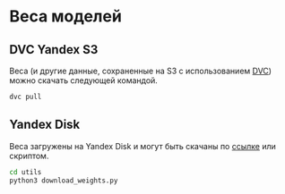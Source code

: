 # Веса моделей

## DVC Yandex S3

Веса (и другие данные, сохраненные на S3 с использованием [DVC](https://dvc.org/)) можно скачать следующей командой.

```bash
dvc pull
```

## Yandex Disk

Веса загружены на Yandex Disk и могут быть скачаны по [ссылке](https://disk.yandex.ru/d/P1w6Tis0cjoclQ) или скриптом.

```bash
cd utils
python3 download_weights.py
```
